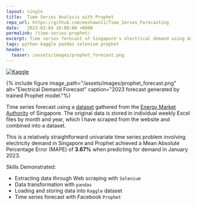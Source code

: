 ```yaml
---
layout: single
title:  Time Series Analysis with Prophet
repo_url: https://github.com/eeshawn11/Time_Series_Forecasting
date:   2023-03-04 10:00:00 +0800
permalink: /time-series-prophet/
excerpt: Time series forecast of Singapore's electrical demand using data scraped from the Energy Market Authority of Singapore.
tags: python kaggle pandas selenium prophet
header:
  teaser: /assets/images/prophet_forecast.png
---
```


[![Kaggle](https://kaggle.com/static/images/open-in-kaggle.svg)](https://www.kaggle.com/code/eeshawn/time-series-forecasting-with-prophet)

{% include figure image_path="/assets/images/prophet_forecast.png" alt="Electrical Demand Forecast" caption="2023 forecast generated by trained Prophet model."%}

Time series forecast using a [dataset](https://www.kaggle.com/datasets/eeshawn/half-hourly-electrical-demand-in-singapore) gathered from the [Energy Market Authority](https://www.ema.gov.sg/index.aspx) of Singapore. The original data is stored in individual weekly Excel files by month and year, which I have scraped from the website and combined into a dataset.

This is a relatively straightforward univariate time series problem involving electricity demand in Singapore and Prophet achieved a Mean Absolute Percentage Error (MAPE) of **3.67%** when predicting for demand in January 2023.

Skills Demonstrated:

- Extracting data through Web scraping with `Selenium`
- Data transformation with `pandas`
- Loading and storing data into `Kaggle` dataset
- Time series forecast with Facebook `Prophet`